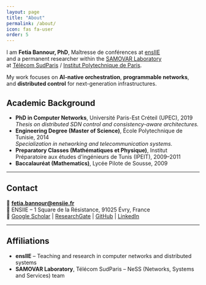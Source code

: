 ```yaml
---
layout: page
title: "About"
permalink: /about/
icon: fas fa-user
order: 5
---
```




I am **Fetia Bannour, PhD**, Maîtresse de conférences at [ensIIE](https://www.ensiie.fr)  
and a permanent researcher within the [SAMOVAR Laboratory](https://samovar.telecom-sudparis.eu)  
at [Télécom SudParis](https://www.telecom-sudparis.eu) / [Institut Polytechnique de Paris](https://www.ip-paris.fr).

My work focuses on **AI-native orchestration**, **programmable networks**, and **distributed control** for next-generation infrastructures.

## Academic Background
- **PhD in Computer Networks**, Université Paris-Est Créteil (UPEC), 2019  
  *Thesis on distributed SDN control and consistency-aware architectures.*  
- **Engineering Degree (Master of Science)**, École Polytechnique de Tunisie, 2014  
  *Specialization in networking and telecommunication systems.*  
- **Preparatory Classes (Mathématiques et Physique)**, Institut Préparatoire aux études d'ingénieurs de Tunis (IPEIT), 2009–2011  
- **Baccalauréat (Mathematics)**, Lycée Pilote de Sousse, 2009  

---

## Contact
📧 **fetia.bannour@ensiie.fr**  
🏫 ENSIIE – 1 Square de la Résistance, 91025 Évry, France  
🔗 [Google Scholar](https://scholar.google.com/citations?user=XIVmhMcAAAAJ) | [ResearchGate](https://www.researchgate.net/profile/Fetia-Bannour) | [GitHub](https://github.com/fetia) | [LinkedIn](#)

---

## Affiliations
- **ensIIE** – Teaching and research in computer networks and distributed systems  
- **SAMOVAR Laboratory**, Télécom SudParis – NeSS (Networks, Systems and Services) team
